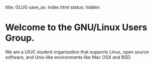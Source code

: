 title: GLUG
save_as: index.html
status: hidden

# Welcome to the GNU/Linux Users Group.

We are a UIUC student organization that supports Linux, open source software, and Unix-like environments like Mac OSX and BSD.

